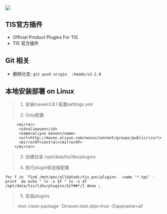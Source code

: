 ![](https://tokei.rs/b1/github/qlangtech/plugins)
## TIS官方插件
- Official Product Plugins For TIS
- TIS 官方插件

## Git 相关

- 删除分支: `git push origin  :heads/v2.2.0`

## 本地安装部署 on Linux
> 1. 安装maven3.8.1 配置settings.xml
> 
> 2. Only配置 
> 
```
     <mirror>
      <id>alimaven</id>
      <name>aliyun maven</name>
      <url>http://maven.aliyun.com/nexus/content/groups/public/</url>
      <mirrorOf>central</mirrorOf>
    </mirror>

```
> 3. 创建目录 /opt/data/tis/libs/plugins
> 
> 4. 执行plugin软连接配置
> 
```
for f in `find /mnt/poc/alldatadc/tis_poc/plugins  -name '*.tpi' -print` do echo " ln -s $f " ln -s $f /opt/data/tis/libs/plugins/${f##*/} done ;
```
> 5. 安装plugins
> 
> mvn clean package -Dmaven.test.skip=true -Dappname=all
